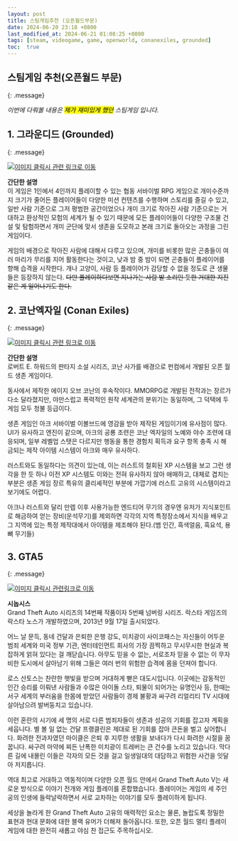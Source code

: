 ```yaml
---
layout: post
title: 스팀게임추천 (오픈월드부문)
date: 2024-06-20 23:18 +0800
last_modified_at: 2024-06-21 01:08:25 +0800
tags: [steam, videogame, game, openworld, conanexiles, grounded]
toc:  true
---
```

## 스팀게임 추천(오픈월드 부문)
{: .message}

<em>이번에 다뤄볼 내용은 <marK>제가 재미있게 했던</mark> 스팀게임 입니다.</em>

## 1. 그라운디드 (Grounded)
{: .message}

<a href="https://store.steampowered.com/app/962130/Grounded/?l=koreana" target="_blank">
    <img src="https://i.namu.wiki/i/mJnJd9ybu7j0L2s6IE0Az0saCgx-vsabEq8r6aClOSQq7n547K-8sZb6g29iiqPqURtNMDVONcQCTTXsv45ckr5v3_s9-yYCD6SrWtM0tnRZIOhsgalIdUrJc-GwVJCeEm8sHwGI9cGC2Sxg0mnBOw.webp" alt="이미지 클릭시 관련 링크로 이동" title="그라운디드">
</a>

<strong>간단한 설명</strong><br>
이 게임은 1인에서 4인까지 플레이할 수 있는 협동 서바이벌 RPG 게임으로 개미수준까지 크기가 줄어든 플레이어들이 다양한 미션 컨텐츠를 수행하며 스토리를 즐길 수 있고, 일반 사람 기준으로 그저 평범한 공간이었으나 개미 크기로 작아진 사람 기준으로는 거대하고 환상적인 모험의 세계가 될 수 있기 때문에 모든 플레이어들이 다양한 구조물 건설 및 탐험하면서 개미 군단에 맞서 생존을 도모하고 본래 크기로 돌아오는 과정을 그린 게임이다.

게임의 배경으로 작아진 사람에 대해서 다루고 있으며, 개미를 비롯한 많은 곤충들이 여러 마리가 무리를 지어 활동한다는 것이고, 낮과 밤 중 밤이 되면 곤충들이 플레이어를 향해 습격을 시작한다. 개나 고양이, 사람 등 플레이어가 감당할 수 없을 정도로 큰 생물들은 등장하지 않는다. <del>다만 플레이하다보면 지나가는 사람 발 소리인 듯한 거대한 지진같은 게 일어나기도 한다.</del>

## 2. 코난엑자일 (Conan Exiles)
{: .message}

<a href="https://www.conanexiles.com/ko/korean-main/" target="_blank">
    <img src="https://cdn-ext.fanatical.com/production/product/1280x720/1e67cc37-ce5d-4acd-b3da-37aa2d5ada8b.jpeg" alt="이미지 클릭시 관련 링크로 이동" title="코난 엑자일">
</a>

<strong>간단한 설명</strong><br>
로버트 E. 하워드의 판타지 소설 시리즈, 코난 사가를 배경으로 펀컴에서 개발된 오픈 월드 생존 게임이다.

동사에서 제작한 에이지 오브 코난의 후속작이다. MMORPG로 개발된 전작과는 장르가 다소 달라졌지만, 야만스럽고 폭력적인 원작 세계관의 분위기는 동일하며, 그 덕택에 두 게임 모두 청불 등급이다.

생존 게임인 아크 서바이벌 이볼브드에 영감을 받아 제작된 게임이기에 유사점이 많다. UI가 유사하고 엔진이 같으며, 아크의 공룡 조련은 코난 엑자일의 노예와 야수 조련에 대응되며, 일부 레벨업 스탯은 다르지만 행동을 통한 경험치 획득과 요구 항목 충족 시 해금되는 제작 아이템 시스템이 아크와 매우 유사하다.

러스트와도 동일하다는 의견이 있는데, 이는 러스트의 철회된 XP 시스템을 보고 그런 생각을 한 듯 하나 이전 XP 시스템도 이와는 전혀 유사하지 않아 애매하고, 대체로 겹치는 부분은 생존 게임 장르 특유의 클리셰적인 부분에 가깝기에 러스트 고유의 시스템이라고 보기에도 어렵다.

아크나 러스트와 달리 만렙 이후 사용가능한 엔드티어 무기의 경우엔 유저가 지식포인트로 해금하여 얻는 장비(운석무기)를 제외하면 각각의 지역 특정장소에서 지식을 배우고 그 지역에 있는 특정 제작대에서 아이템을 제조해야 된다.(뱀 인간, 흑색얼음, 흑요석, 용뼈 무기들)

## 3. GTA5
{: .message}

<a href="https://store.steampowered.com/app/271590/Grand_Theft_Auto_V/" target="_blank">
    <img src="https://cdn1.epicgames.com/0584d2013f0149a791e7b9bad0eec102/offer/GTAV_EGS_Artwork_2560x1440_Landscaped%20Store-2560x1440-79155f950f32c9790073feaccae570fb.jpg" alt="이미지 클릭시 관련링크로 이동" title="GTA5">
</a>

<strong>시놉시스</strong><br>
Grand Theft Auto 시리즈의 14번째 작품이자 5번째 넘버링 시리즈. 락스타 게임즈의 락스타 노스가 개발하였으며, 2013년 9월 17일 출시되었다.

어느 날 문득, 동네 건달과 은퇴한 은행 강도, 미치광이 사이코패스는 자신들이 어두운 범죄 세계와 미국 정부 기관, 엔터테인먼트 회사의 가장 끔찍하고 무시무시한 현실과 복잡하게 얽혀 있다는 걸 깨닫습니다. 아무도 믿을 수 없는, 서로조차 믿을 수 없는 이 무자비한 도시에서 살아남기 위해 그들은 여러 번의 위험한 습격에 몸을 던져야 합니다.

로스 산토스는 찬란한 햇빛을 받으며 거대하게 뻗은 대도시입니다. 이곳에는 감동적인 인간 승리를 이뤄낸 사람들과 수많은 아이돌 스타, 퇴물이 되어가는 유명인사 등, 한때는 서구 세계의 부러움을 한몸에 받았던 사람들이 경제 불황과 싸구려 리얼리티 TV 시대에 살아남으려 발버둥치고 있습니다.

이런 혼란의 시기에 세 명의 서로 다른 범죄자들이 생존과 성공의 기회를 잡고자 계획을 세웁니다. 별 볼 일 없는 건달 프랭클린은 제대로 된 기회를 잡아 큰돈을 벌고 싶어합니다. 화려한 전과자였던 마이클은 은퇴 후 지루한 생활을 보내다가 다시 화려한 시절을 꿈꿉니다. 싸구려 마약에 찌든 난폭한 미치광이 트레버는 큰 건수를 노리고 있습니다. 막다른 길에 내몰린 이들은 각자의 모든 것을 걸고 일생일대의 대담하고 위험한 사건을 잇달아 저지릅니다.

역대 최고로 거대하고 역동적이며 다양한 오픈 월드 안에서 Grand Theft Auto V는 새로운 방식으로 이야기 전개와 게임 플레이를 혼합했습니다. 플레이어는 게임의 세 주인공의 인생에 들락날락하면서 서로 교차하는 이야기를 모두 플레이하게 됩니다.

세상을 놀라게 한 Grand Theft Auto 고유의 매력적인 요소는 물론, 놀랍도록 정밀한 표현과 현대 문화에 대한 블랙 유머가 더해져 돌아옵니다. 또한, 오픈 월드 멀티 플레이 게임에 대한 완전히 새롭고 야심 찬 접근도 주목하십시오.